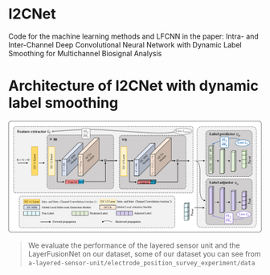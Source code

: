 # I2CNet
Code for the machine learning methods and LFCNN in the paper: Intra- and Inter-Channel Deep Convolutional Neural Network with Dynamic Label Smoothing for Multichannel Biosignal Analysis
# Architecture of I2CNet with dynamic label smoothing
![overall structure](fig/fig1.png)
>We evaluate the performance of the layered sensor unit and the LayerFusionNet on our dataset, some of our dataset you can see from `a-layered-sensor-unit/electrode_position_survey_experiment/data`
